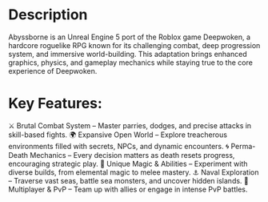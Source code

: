 # Description
Abyssborne is an Unreal Engine 5 port of the Roblox game Deepwoken, a hardcore roguelike RPG known for its challenging combat, deep progression system, and immersive world-building. This adaptation brings enhanced graphics, physics, and gameplay mechanics while staying true to the core experience of Deepwoken.

# Key Features:
⚔️ Brutal Combat System – Master parries, dodges, and precise attacks in skill-based fights.
🌍 Expansive Open World – Explore treacherous environments filled with secrets, NPCs, and dynamic encounters.
🌀 Perma-Death Mechanics – Every decision matters as death resets progress, encouraging strategic play.
🔮 Unique Magic & Abilities – Experiment with diverse builds, from elemental magic to melee mastery.
⚓ Naval Exploration – Traverse vast seas, battle sea monsters, and uncover hidden islands.
🤝 Multiplayer & PvP – Team up with allies or engage in intense PvP battles.
